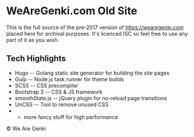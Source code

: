 # WeAreGenki.com Old Site

This is the full source of the pre-2017 version of https://wearegenki.com placed here for archival purposes. It's licenced ISC so feel free to use any part of it as you wish.

## Tech Highlights

* Hugo -- Golang static site generator for building the site pages
* Gulp -- Node.js task runner for theme builds
* SCSS -- CSS precompiler
* Bootstrap 3 -- CSS & JS framework
* smoothState.js -- jQuery plugin for no-reload page transitions
* UnCSS -- Tool to remove unused CSS
* + more fancy stuff for high performance

&copy; We Are Genki
